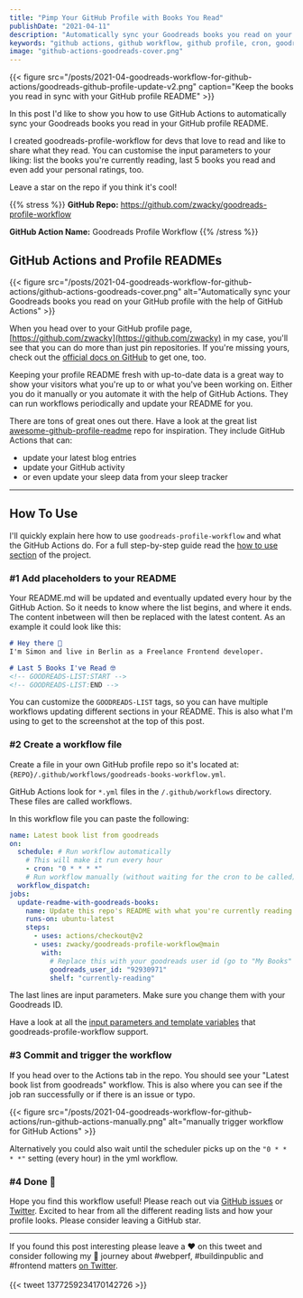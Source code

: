 ```yaml
---
title: "Pimp Your GitHub Profile with Books You Read"
publishDate: "2021-04-11"
description: "Automatically sync your Goodreads books you read on your GitHub profile with the help of GitHub Actions."
keywords: "github actions, github workflow, github profile, cron, goodreads"
image: "github-actions-goodreads-cover.png"
---
```


{{< figure src="/posts/2021-04-goodreads-workflow-for-github-actions/goodreads-github-profile-update-v2.png" caption="Keep the books you read in sync with your GitHub profile README" >}}

In this post I'd like to show you how to use GitHub Actions to automatically sync your Goodreads books you read in your GitHub profile README.

I created goodreads-profile-workflow for devs that love to read and like to share what they read. You can customise the input parameters to your liking: list the books you're currently reading, last 5 books you read and even add your personal ratings, too.

Leave a star on the repo if you think it's cool!

{{% stress %}}
**GitHub Repo:** https://github.com/zwacky/goodreads-profile-workflow

**GitHub Action Name:** Goodreads Profile Workflow
{{% /stress %}}

## GitHub Actions and Profile READMEs
{{< figure src="/posts/2021-04-goodreads-workflow-for-github-actions/github-actions-goodreads-cover.png" alt="Automatically sync your Goodreads books you read on your GitHub profile with the help of GitHub Actions" >}}



When you head over to your GitHub profile page, [https://github.com/zwacky](https://github.com/zwacky) in my case, you'll see that you can do more than just pin repositories. If you're missing yours, check out the [official docs on GitHub](https://docs.github.com/en/github/setting-up-and-managing-your-github-profile/managing-your-profile-readme) to get one, too.

Keeping your profile README fresh with up-to-date data is a great way to show your visitors what you're up to or what you've been working on. Either you do it manually or you automate it with the help of GitHub Actions. They can run workflows periodically and update your README for you.

There are tons of great ones out there. Have a look at the great list [awesome-github-profile-readme](https://github.com/abhisheknaiidu/awesome-github-profile-readme) repo for inspiration. They include GitHub Actions that can:
* update your latest blog entries
* update your GitHub activity
* or even update your sleep data from your sleep tracker

---

## How To Use

I'll quickly explain here how to use `goodreads-profile-workflow` and what the GitHub Actions do. For a full step-by-step guide read the [how to use section](https://github.com/zwacky/goodreads-profile-workflow#how-to-use) of the project.

### #1 Add placeholders to your README

Your README.md will be updated and eventually updated every hour by the GitHub Action. So it needs to know where the list begins, and where it ends. The content inbetween will then be replaced with the latest content. As an example it could look like this:

```md
# Hey there 👋
I'm Simon and live in Berlin as a Freelance Frontend developer.

# Last 5 Books I've Read 🤓
<!-- GOODREADS-LIST:START -->
<!-- GOODREADS-LIST:END -->
```

You can customize the `GOODREADS-LIST` tags, so you can have multiple workflows updating different sections in your README. This is also what I'm using to get to the screenshot at the top of this post.

### #2 Create a workflow file

Create a file in your own GitHub profile repo so it's located at: `{REPO}/.github/workflows/goodreads-books-workflow.yml`.

GitHub Actions look for `*.yml` files in the `/.github/workflows` directory. These files are called workflows.

In this workflow file you can paste the following:

```yml
name: Latest book list from goodreads
on:
  schedule: # Run workflow automatically
    # This will make it run every hour
    - cron: "0 * * * *"
    # Run workflow manually (without waiting for the cron to be called), through the Github Actions Workflow page directly
  workflow_dispatch:
jobs:
  update-readme-with-goodreads-books:
    name: Update this repo's README with what you're currently reading
    runs-on: ubuntu-latest
    steps:
      - uses: actions/checkout@v2
      - uses: zwacky/goodreads-profile-workflow@main
        with:
          # Replace this with your goodreads user id (go to "My Books" on goodreads to see it in the URL)
          goodreads_user_id: "92930971"
          shelf: "currently-reading"
```

The last lines are input parameters. Make sure you change them with your Goodreads ID.

Have a look at all the [input parameters and template variables](https://github.com/zwacky/goodreads-profile-workflow#inputs) that goodreads-profile-workflow support.

### #3 Commit and trigger the workflow

If you head over to the Actions tab in the repo. You should see your "Latest book list from goodreads" workflow. This is also where you can see if the job ran successfully or if there is an issue or typo.

{{< figure src="/posts/2021-04-goodreads-workflow-for-github-actions/run-github-actions-manually.png" alt="manually trigger workflow for GitHub Actions" >}}

Alternatively you could also wait until the scheduler picks up on the `"0 * * * *"` setting (every hour) in the yml workflow.

### #4 Done 🎉

Hope you find this workflow useful! Please reach out via [GitHub issues](https://github.com/zwacky/goodreads-profile-workflow/issues) or [Twitter](https://twitter.com/zwacky). Excited to hear from all the different reading lists and how your profile looks. Please consider leaving a GitHub star.

---

If you found this post interesting please leave a ❤️ on this tweet and consider following my 🎢 journey about #webperf, #buildinpublic and #frontend matters [on Twitter](https://twitter.com/zwacky).
<br /><br />
{{< tweet 1377259234170142726 >}}
